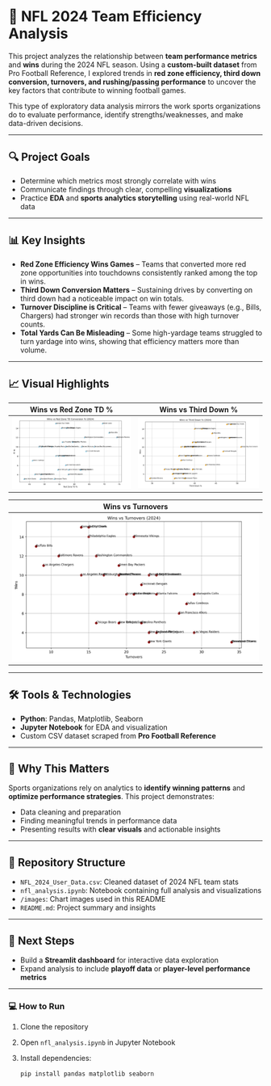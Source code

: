 # 🏈 NFL 2024 Team Efficiency Analysis

This project analyzes the relationship between **team performance metrics** and **wins** during the 2024 NFL season.
Using a **custom-built dataset** from Pro Football Reference, I explored trends in **red zone efficiency, third down conversion, turnovers, and rushing/passing performance** to uncover the key factors that contribute to winning football games.

This type of exploratory data analysis mirrors the work sports organizations do to evaluate performance, identify strengths/weaknesses, and make data-driven decisions.

---

## 🔍 Project Goals

* Determine which metrics most strongly correlate with wins
* Communicate findings through clear, compelling **visualizations**
* Practice **EDA** and **sports analytics storytelling** using real-world NFL data

---

## 📊 Key Insights

* **Red Zone Efficiency Wins Games** – Teams that converted more red zone opportunities into touchdowns consistently ranked among the top in wins.
* **Third Down Conversion Matters** – Sustaining drives by converting on third down had a noticeable impact on win totals.
* **Turnover Discipline is Critical** – Teams with fewer giveaways (e.g., Bills, Chargers) had stronger win records than those with high turnover counts.
* **Total Yards Can Be Misleading** – Some high-yardage teams struggled to turn yardage into wins, showing that efficiency matters more than volume.

---

## 📈 Visual Highlights

| Wins vs Red Zone TD %                                    | Wins vs Third Down %                                   |
| -------------------------------------------------------- | ------------------------------------------------------ |
| ![Wins vs Red Zone TD %](images/wins_vs_red_zone_td.png) | ![Wins vs Third Down %](images/wins_vs_third_down.png) |

| Wins vs Turnovers                                  |
| -------------------------------------------------- |
| ![Wins vs Turnovers](images/wins_vs_turnovers.png) |

---

## 🛠 Tools & Technologies

* **Python**: Pandas, Matplotlib, Seaborn
* **Jupyter Notebook** for EDA and visualization
* Custom CSV dataset scraped from **Pro Football Reference**

---

## 📌 Why This Matters

Sports organizations rely on analytics to **identify winning patterns** and **optimize performance strategies**. This project demonstrates:

* Data cleaning and preparation
* Finding meaningful trends in performance data
* Presenting results with **clear visuals** and actionable insights

---

## 📁 Repository Structure

* `NFL_2024_User_Data.csv`: Cleaned dataset of 2024 NFL team stats
* `nfl_analysis.ipynb`: Notebook containing full analysis and visualizations
* `/images`: Chart images used in this README
* `README.md`: Project summary and insights

---

## 🚀 Next Steps

* Build a **Streamlit dashboard** for interactive data exploration
* Expand analysis to include **playoff data** or **player-level performance metrics**

---

### 💻 How to Run

1. Clone the repository
2. Open `nfl_analysis.ipynb` in Jupyter Notebook
3. Install dependencies:

   ```bash
   pip install pandas matplotlib seaborn
   ```
